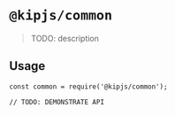 # `@kipjs/common`

> TODO: description

## Usage

```
const common = require('@kipjs/common');

// TODO: DEMONSTRATE API
```
